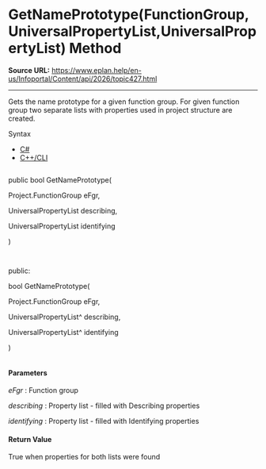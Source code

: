 # GetNamePrototype(FunctionGroup,UniversalPropertyList,UniversalPropertyList) Method

**Source URL:** https://www.eplan.help/en-us/Infoportal/Content/api/2026/topic427.html

---

Gets the name prototype for a given function group. For given function group two separate lists with properties used in project structure are created.

Syntax

- [C#](#i-syntax-CS)
- [C++/CLI](#i-syntax-CPP2005)

```
```
public bool GetNamePrototype( 

   Project.FunctionGroup eFgr,

   UniversalPropertyList describing,

   UniversalPropertyList identifying

)
```
```

```
```
public:

bool GetNamePrototype( 

   Project.FunctionGroup eFgr,

   UniversalPropertyList^ describing,

   UniversalPropertyList^ identifying

)
```
```

#### Parameters

*eFgr*
:   Function group

*describing*
:   Property list - filled with Describing properties

*identifying*
:   Property list - filled with Identifying properties

#### Return Value

True when properties for both lists were found
